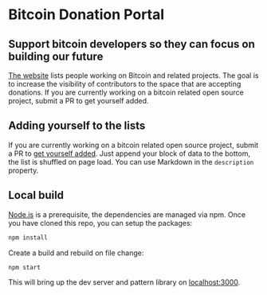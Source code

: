 # Bitcoin Donation Portal

## Support bitcoin developers so they can focus on building our future

[The website](https://bitcoindevlist.com/) lists people working on Bitcoin and related projects.
The goal is to increase the visibility of contributors to the space that are accepting donations.
If you are currently working on a bitcoin related open source project, submit a PR to get yourself added.

## Adding yourself to the lists

If you are currently working on a bitcoin related open source project, submit a PR to [get yourself added](https://github.com/dennisreimann/bitcoindevlist.com/edit/master/donatees).
Just append your block of data to the bottom, the list is shuffled on page load.
You can use Markdown in the `description` property.

## Local build

[Node.js](https://nodejs.org/en/) is a prerequisite, the dependencies are managed via npm.
Once you have cloned this repo, you can setup the packages:

```bash
npm install
```

Create a build and rebuild on file change:

```bash
npm start
```

This will bring up the dev server and pattern library on [localhost:3000](http://localhost:3000).
